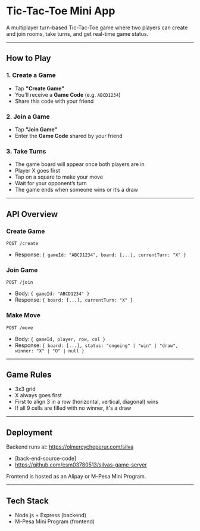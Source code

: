#  Tic-Tac-Toe Mini App

A multiplayer turn-based Tic-Tac-Toe game where two players can create and join rooms, take turns, and get real-time game status.

---

##  How to Play

### 1. Create a Game
- Tap **"Create Game"**
- You'll receive a **Game Code** (e.g. `ABCD1234`)
- Share this code with your friend

### 2. Join a Game
- Tap **"Join Game"**
- Enter the **Game Code** shared by your friend

### 3. Take Turns
- The game board will appear once both players are in
- Player X goes first
- Tap on a square to make your move
- Wait for your opponent’s turn
- The game ends when someone wins or it’s a draw

---

##  API Overview

### Create Game
`POST /create`
- Response: `{ gameId: "ABCD1234", board: [...], currentTurn: "X" }`

### Join Game
`POST /join`
- Body: `{ gameId: "ABCD1234" }`
- Response: `{ board: [...], currentTurn: "X" }`

### Make Move
`POST /move`
- Body: `{ gameId, player, row, col }`
- Response: `{ board: [...], status: "ongoing" | "win" | "draw", winner: "X" | "O" | null }`

---

##  Game Rules
- 3x3 grid
- X always goes first
- First to align 3 in a row (horizontal, vertical, diagonal) wins
- If all 9 cells are filled with no winner, it's a draw

---

##  Deployment
Backend runs at:
https://olmercycheperur.com/silva
- [back-end-source-code]
- https://github.com/csm03780513/silvas-game-server

Frontend is hosted as an Alipay or M-Pesa Mini Program.

---

##  Tech Stack
- Node.js + Express (backend)
- M-Pesa Mini Program (frontend)
